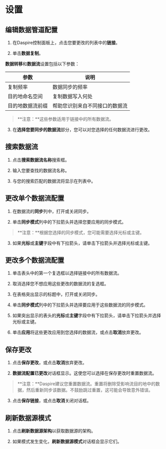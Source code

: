 # 设置

## 编辑数据管道配置

1. 在Daspire控制面板上，点击您要更改的列表中的**链接**。

2. 单击**数据复制**。

**数据转移**和**数据流**设置包括以下参数：

| 参数 | 说明 |
| --- | --- |
| 复制频率 | 数据同步的频率 |
| 目的地命名空间 | 复制数据写入何处 |
| 目的地数据流前缀 | 帮助您识别来自不同接口的数据流 |

  > **注意：**这些参数适用于链接中的所有数据流。

3. 在**选择您要同步的数据流**部分，您可以对您选择的任何数据流进行更改。

## 搜索数据流

1. 点击**搜索数据流名称**搜索框。

2. 输入您要查找的数据流名称。

3. 与您的搜索匹配的数据流将显示在列表中。

## 更改单个数据流配置

1. 在数据流的**同步**列中，打开或关闭同步。

2. 单击**同步模式**列中的下拉箭头并选择您要应用的同步模式。

  > **注意：**根据您选择的同步模式，您可能需要选择光标或主键。

3. 如果**光标**或**主键**字段中有下拉箭头，请单击下拉箭头并选择光标或主键。

## 更改多个数据流配置

1. 单击表头中的第一个复选框以选择链接中的所有数据流。

2. 取消选择您不想应用这些更改的数据流的复选框。

3. 在表格突出显示的标题中，打开或关闭同步。

4. 单击**同步模式**列中的下拉箭头并选择要应用于这些数据流的同步模式。

5. 如果突出显示的表头的**光标**或**主键**字段中有下拉箭头，请单击下拉箭头并选择光标或主键。

6. 单击**应用**将这些更改应用到您选择的数据流，或点击**取消**放弃更改。

## 保存更改

1. 点击**保存更改**，或点击**取消**放弃更改。

2. **数据流配置已更改**对话框显示。这使您可以选择在保存更改时重置数据流。

  > **注意：**Daspire建议您重置数据流。重置将删除受影响流目的地中的数据，然后重新同步该数据。不鼓励跳过重置，这可能会导致意外错误。

3. 点击**保存链接**，或点击**取消**关闭对话框。

## 刷新数据源模式

1. 点击**刷新数据源架构**以获取数据源的架构。

2. 如果模式发生变化，**刷新数据源模式**对话框会显示它们。